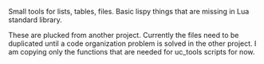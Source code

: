 Small tools for lists, tables, files.  Basic lispy things that are
missing in Lua standard library.

These are plucked from another project.  Currently the files need to
be duplicated until a code organization problem is solved in the other
project.  I am copying only the functions that are needed for uc_tools
scripts for now.



